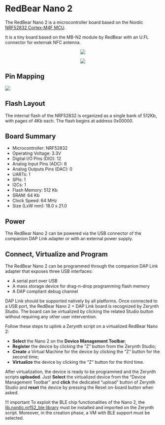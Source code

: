 # RedBear Nano 2

The RedBear Nano 2 is a microcontroller board based on the Nordic [NRF52832 Cortex-M4F MCU](http://infocenter.nordicsemi.com/pdf/nRF52832_PS_v1.0.pdf).

It is a tiny board based on the MB-N2 module by RedBear with an U.FL connector for externak NFC antenna.

<p style="text-align:center;"><img src="img/RedBearNano2.jpg"></p>
<p style="text-align:center;"><img src="img/RedBearNano2DapLink.jpg"></p>

## Pin Mapping

![](img/RedBearNano2Pin.png)

## Flash Layout

The internal flash of the NRF52832 is organized as a single bank of 512Kb, with pages of 4Kb each. The flash begins at address 0x00000.

## Board Summary


* Microcontroller: NRF52832
* Operating Voltage: 3.3V
* Digital I/O Pins (DIO): 12
* Analog Input Pins (ADC): 6
* Analog Outputs Pins (DAC): 0
* UARTs: 1
* SPIs: 1
* I2Cs: 1
* Flash Memory: 512 Kb
* SRAM: 64 Kb
* Clock Speed: 64 MHz
* Size (LxW mm): 18.0 x 21.0

## Power

The RedBear Nano 2 can be powered via the USB connector of the companion DAP Link adapter or with an external power supply.

## Connect, Virtualize and Program

The RedBear Nano 2 can be programmed through the companion DAP Link adapter that exposes three USB interfaces:


* A serial port over USB
* A mass storage device for drag-n-drop programming flash memory
* A DAP compliant debug channel

DAP Link should be supported natively by all platforms.
Once connected to a USB port, the RedBear Nano 2 + DAP Link board is recognized by Zerynth Studio. The board can be virtualized by clicking the related Studio button without requiring any other user intervention.

Follow these steps to uplink a Zerynth script on a virtualized RedBear Nano 2:

* **Select** the Nano 2 on the **Device Management Toolbar**;
* **Register** the device by clicking the “Z” button from the Zerynth Studio;
* **Create** a Virtual Machine for the device by clicking the “Z” button for the second time;
* **Virtualize** the device by clicking the “Z” button for the third time.

After virtualization, the device is ready to be programmed and the  Zerynth scripts **uploaded**. Just **Select** the virtualized device from the “Device Management Toolbar” and **click** the dedicated “upload” button of Zerynth Studio and **reset** the device by pressing the Reset on-board button when asked.

!!! important
    To exploit the BLE chip functionalities of the Nano 2, the [lib.nordic.nrf52_ble library](/latest/reference/libs/nordic/nrf52_ble/docs/) must be installed and imported on the Zerynth script. Moreover, in the creation phase, a VM with BLE support must be selected.
<!--stackedit_data:
eyJoaXN0b3J5IjpbNDgyOTA3MzI0XX0=
-->